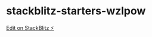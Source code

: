# stackblitz-starters-wzlpow

[Edit on StackBlitz ⚡️](https://stackblitz.com/edit/stackblitz-starters-wzlpow)
